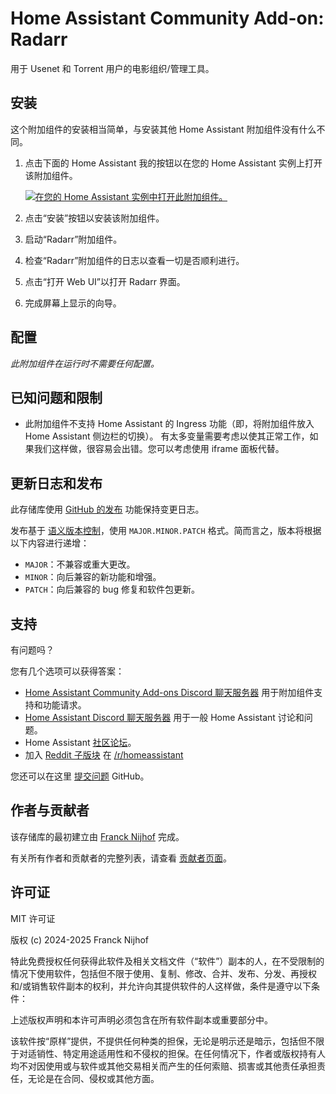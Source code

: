 # Home Assistant Community Add-on: Radarr

用于 Usenet 和 Torrent 用户的电影组织/管理工具。

## 安装

这个附加组件的安装相当简单，与安装其他 Home Assistant 附加组件没有什么不同。

1. 点击下面的 Home Assistant 我的按钮以在您的 Home Assistant 实例上打开该附加组件。

   [![在您的 Home Assistant 实例中打开此附加组件。][addon-badge]][addon]

1. 点击“安装”按钮以安装该附加组件。
1. 启动“Radarr”附加组件。
1. 检查“Radarr”附加组件的日志以查看一切是否顺利进行。
1. 点击“打开 Web UI”以打开 Radarr 界面。
1. 完成屏幕上显示的向导。

## 配置

_此附加组件在运行时不需要任何配置。_

## 已知问题和限制

- 此附加组件不支持 Home Assistant 的 Ingress 功能（即，将附加组件放入 Home Assistant 侧边栏的切换）。
  有太多变量需要考虑以使其正常工作，如果我们这样做，很容易会出错。您可以考虑使用 iframe 面板代替。

## 更新日志和发布

此存储库使用 [GitHub 的发布][releases] 功能保持变更日志。

发布基于 [语义版本控制][semver]，使用 `MAJOR.MINOR.PATCH` 格式。简而言之，版本将根据以下内容进行递增：

- `MAJOR`：不兼容或重大更改。
- `MINOR`：向后兼容的新功能和增强。
- `PATCH`：向后兼容的 bug 修复和软件包更新。

## 支持

有问题吗？

您有几个选项可以获得答案：

- [Home Assistant Community Add-ons Discord 聊天服务器][discord] 用于附加组件支持和功能请求。
- [Home Assistant Discord 聊天服务器][discord-ha] 用于一般 Home Assistant 讨论和问题。
- Home Assistant [社区论坛][forum]。
- 加入 [Reddit 子版块][reddit] 在 [/r/homeassistant][reddit]

您还可以在这里 [提交问题][issue] GitHub。

## 作者与贡献者

该存储库的最初建立由 [Franck Nijhof][frenck] 完成。

有关所有作者和贡献者的完整列表，请查看 [贡献者页面][contributors]。

## 许可证

MIT 许可证

版权 (c) 2024-2025 Franck Nijhof

特此免费授权任何获得此软件及相关文档文件（“软件”）副本的人，在不受限制的情况下使用软件，包括但不限于使用、复制、修改、合并、发布、分发、再授权和/或销售软件副本的权利，并允许向其提供软件的人这样做，条件是遵守以下条件：

上述版权声明和本许可声明必须包含在所有软件副本或重要部分中。

该软件按“原样”提供，不提供任何种类的担保，无论是明示还是暗示，包括但不限于对适销性、特定用途适用性和不侵权的担保。在任何情况下，作者或版权持有人均不对因使用或与软件或其他交易相关而产生的任何索赔、损害或其他责任承担责任，无论是在合同、侵权或其他方面。

[addon-badge]: https://my.home-assistant.io/badges/supervisor_addon.svg
[addon]: https://my.home-assistant.io/redirect/supervisor_addon/?addon=a0d7b954_radarr&repository_url=https%3A%2F%2Fgithub.com%2Fhassio-addons%2Frepository
[contributors]: https://github.com/hassio-addons/addon-radarr/graphs/contributors
[discord-ha]: https://discord.gg/c5DvZ4e
[discord]: https://discord.me/hassioaddons
[forum]: https://community.home-assistant.io/t/?u=frenck
[frenck]: https://github.com/frenck
[issue]: https://github.com/hassio-addons/addon-radarr/issues
[reddit]: https://reddit.com/r/homeassistant
[releases]: https://github.com/hassio-addons/addon-radarr/releases
[semver]: http://semver.org/spec/v2.0.0.html